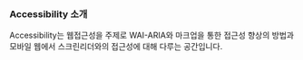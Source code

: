 ### Accessibility 소개

Accessibility는 웹접근성을 주제로 WAI-ARIA와 마크업을 통한 접근성 향상의 방법과 모바일 웹에서 스크린리더와의 접근성에 대해 다루는 공간입니다.

